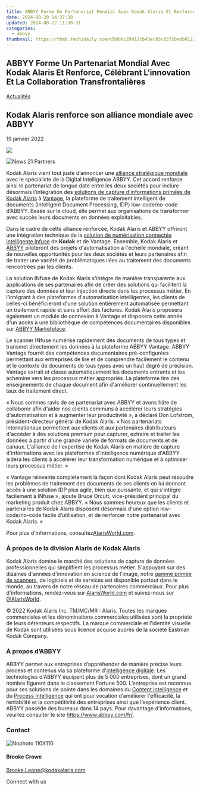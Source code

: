 ```yaml
---
title: ABBYY Forme Un Partenariat Mondial Avec Kodak Alaris Et Renforce, Célébrant L’innovation Et La Collaboration Transfrontalières
date: 2024-08-20 14:37:28
updated: 2024-08-22 11:38:31
categories:
  - abbyy
thumbnail: https://thmb.techidaily.com/d50bbc29912cb43ec93cd3720edb01228fbd6306ec3185b1604a33af30298ce1.jpg
---
```


## ABBYY Forme Un Partenariat Mondial Avec Kodak Alaris Et Renforce, Célébrant L’innovation Et La Collaboration Transfrontalières

[Actualités](https://tools.techidaily.com/abbyy/products/)

## Kodak Alaris renforce son alliance mondiale avec ABBYY

19 janvier 2022

![](https://content.abbyy.com/-/media/project/abbyy/abbyy/branchtemplates/shutterstock_1272462163_1296-x-729.jpg?h=729&iar=0&w=1296)

![News 21 Partners](https://static1.abbyy.com/abbyycommedia/33676/news-21-partners.jpg) 

Kodak Alaris vient tout juste d’annoncer une [alliance stratégique mondiale](https://www.alarisworld.com/landing-page/global-alliance-partners?utm%5Fsource=pr&utm%5Fmedium=pressrelease&utm%5Fcampaign=ABBYY) avec le spécialiste de la Digital Intelligence ABBYY. Cet accord renforce ainsi le partenariat de longue date entre les deux sociétés pour inclure désormais l'intégration des [solutions de capture d'informations primées de Kodak Alaris](https://www.alarisworld.com/about-us/newsroom/2021/2021-bli-scanner-line-of-the-year?utm%5Fsource=pr&utm%5Fmedium=pressrelease&utm%5Fcampaign=ABBYY) à [Vantage](https://tools.techidaily.com/abbyy/products/), la plateforme de traitement intelligent de documents (Intelligent Document Processing, IDP) low-code/no-code d’ABBYY. Basée sur le cloud, elle permet aux organisations de transformer avec succès leurs documents en données exploitables.

Dans le cadre de cette alliance renforcée, Kodak Alaris et ABBYY offriront une intégration technique de la [solution de numérisation connectée intelligente Infuse](https://www.alarisworld.com/landing-page/infuse-smart-connected-scanning?utm%5Fsource=pr&utm%5Fmedium=pressrelease&utm%5Fcampaign=ABBYY) de **Kodak** et de Vantage. Ensemble, Kodak Alaris et [ABBYY](https://tools.techidaily.com/abbyy/products/) piloteront des projets d'automatisation à l'échelle mondiale, créant de nouvelles opportunités pour les deux sociétés et leurs partenaires afin de traiter une variété de problématiques liées au traitement des documents rencontrées par les clients.

La solution INfuse de Kodak Alaris s'intègre de manière transparente aux applications de ses partenaires afin de créer des solutions qui facilitent la capture des données et leur injection directe dans les processus métier. En l’intégrant à des plateformes d'automatisation intelligentes, les clients de celles-ci bénéficieront d'une solution entièrement automatisée permettant un traitement rapide et sans effort des factures. Kodak Alaris proposera également un module de connexion à Vantage et disposera cette année d'un accès à une bibliothèque de compétences documentaires disponibles sur [ABBYY Marketplace](https://tools.techidaily.com/abbyy/products/).

Le scanner INfuse numérise rapidement des documents de tous types et transmet directement les données à la plateforme ABBYY Vantage. ABBYY Vantage fournit des compétences documentaires pré-configurées permettant aux entreprises de lire et de comprendre facilement le contenu et le contexte de documents de tous types avec un haut degré de précision. Vantage extrait et classe automatiquement les documents entrants et les achemine vers les processus métier appropriés. La plateforme tire des enseignements de chaque document afin d'améliorer continuellement les taux de traitement direct.

« Nous sommes ravis de ce partenariat avec ABBYY et avons hâte de collaborer afin d'aider nos clients communs à accélérer leurs stratégies d'automatisation et à augmenter leur productivité », a déclaré Don Lofstrom, président-directeur général de Kodak Alaris. « Nos partenariats internationaux permettent aux clients et aux partenaires distributeurs d'accéder à des solutions premium pour capturer, extraire et traiter les données à partir d'une grande variété de formats de documents et de canaux. L'alliance de l'expertise de Kodak Alaris en matière de capture d'informations avec les plateformes d'intelligence numérique d'ABBYY aidera les clients à accélérer leur transformation numérique et à optimiser leurs processus métier. »

« Vantage réinvente complètement la façon dont Kodak Alaris peut résoudre les problèmes de traitement des documents de ses clients en lui donnant accès à une solution IDP plus agile, bien que puissante, et qui s'intègre facilement à INfuse », ajoute Bruce Orcutt, vice-président principal du marketing produit chez ABBYY. « Nous sommes heureux que les clients et partenaires de Kodak Alaris disposent désormais d'une option low-code/no-code facile d’utilisation, et de renforcer notre partenariat avec Kodak Alaris. »

Pour plus d'informations, consultez[AlarisWorld.com](https://www.alarisworld.com/?utm%5Fsource=pr&utm%5Fmedium=pressrelease&utm%5Fcampaign=boilerplate).

### À propos de la division Alaris de Kodak Alaris

Kodak Alaris domine le marché des solutions de capture de données professionnelles qui simplifient les processus métier. S'appuyant sur des dizaines d'années d'innovation en science de l'image, notre [gamme primée de scanners](https://www.alarisworld.com/about-us/industry-recognition?utm%5Fsource=pr&utm%5Fmedium=pressrelease&utm%5Fcampaign=boilerplate), de logiciels et de services est disponible partout dans le monde, au travers de notre réseau de partenaires commerciaux. Pour plus d'informations, rendez-vous sur [AlarisWorld.com](https://www.alarisworld.com/?utm%5Fsource=pr&utm%5Fmedium=pressrelease&utm%5Fcampaign=boilerplate) et suivez-nous sur [@AlarisWorld](https://twitter.com/AlarisWorld).

© 2022 Kodak Alaris Inc. TM/MC/MR : Alaris. Toutes les marques commerciales et les dénominations commerciales utilisées sont la propriété de leurs détenteurs respectifs. La marque commerciale et l'identité visuelle de Kodak sont utilisées sous licence acquise auprès de la société Eastman Kodak Company.

### À propos d’ABBYY

ABBYY permet aux entreprises d’appréhender de manière précise leurs process et contenus via sa plateforme d'[intelligence digitale](https://tools.techidaily.com/abbyy/products/). Les technologies d'ABBYY équipent plus de 5 000 entreprises, dont un grand nombre figurent dans le classement Fortune 500\. L’entreprise est reconnue pour ses solutions de pointe dans les domaines du [Content Intelligence](https://tools.techidaily.com/abbyy/products/) et du [Process Intelligence](https://tools.techidaily.com/abbyy/products/) qui ont pour vocation d’améliorer l'efficacité, la rentabilité et la compétitivité des entreprises ainsi que l’expérience client. ABBYY possède des bureaux dans 14 pays. Pour davantage d'informations, veuillez consulter le site <https://www.abbyy.com/fr/>.

### Contact

![Nophoto 110X110](https://static4.abbyy.com/abbyycommedia/34370/nophoto-110x110.png)

#### Brooke Crowe

[Brooke.Leone@kodakalaris.com](https://tools.techidaily.com/abbyy/products/)

Connect with us

<ins class="adsbygoogle"
     style="display:block"
     data-ad-format="autorelaxed"
     data-ad-client="ca-pub-7571918770474297"
     data-ad-slot="1223367746"></ins>



<ins class="adsbygoogle"
     style="display:block"
     data-ad-client="ca-pub-7571918770474297"
     data-ad-slot="8358498916"
     data-ad-format="auto"
     data-full-width-responsive="true"></ins>
